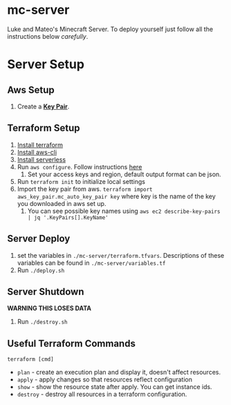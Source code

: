 # mc-server

Luke and Mateo's Minecraft Server. To deploy yourself just follow all the instructions below *carefully*.

# Server Setup

## Aws Setup

1. Create a [**Key Pair**](https://docs.aws.amazon.com/AWSEC2/latest/UserGuide/ec2-key-pairs.html#having-ec2-create-your-key-pair).

## Terraform Setup

1. [Install terraform](https://learn.hashicorp.com/terraform/getting-started/install.html)
2. [Install aws-cli](https://docs.aws.amazon.com/cli/latest/userguide/cli-chap-install.html)
3. [Install serverless](https://serverless.com/framework/docs/getting-started/)
4. Run `aws configure`. Follow instructions [here](https://docs.aws.amazon.com/cli/latest/userguide/cli-chap-configure.html)
   1. Set your access keys and region, default output format can be json.
5. Run `terraform init` to initialize local settings
6. Import the key pair from aws. `terraform import aws_key_pair.mc_auto_key_pair key` where key is the name of the key you downloaded in aws set up.
   1. You can see possible key names using `aws ec2 describe-key-pairs | jq '.KeyPairs[].KeyName'`

## Server Deploy

1. set the variables in `./mc-server/terraform.tfvars`. Descriptions of these variables can be found in `./mc-server/variables.tf`
2. Run `./deploy.sh`

## Server Shutdown  
**WARNING THIS LOSES DATA**
1. Run `./destroy.sh`

## Useful Terraform Commands 

`terraform [cmd]`

- `plan` - create an execution plan and display it, doesn't affect resources.
- `apply` - apply changes so that resources reflect configuration
- `show` - show the resource state after apply. You can get instance ids.
- `destroy` - destroy all resources in a terraform configuration.

